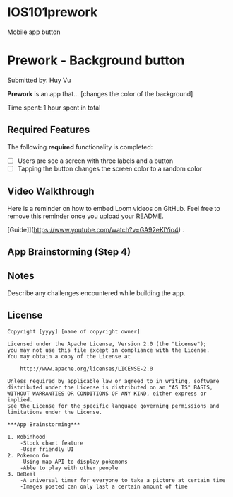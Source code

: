# IOS101prework
Mobile app button
# Prework - Background button

Submitted by: Huy Vu

**Prework** is an app that... [changes the color of the background] 

Time spent: 1 hour spent in total

## Required Features

The following **required** functionality is completed:

- [ ] Users are see a screen with three labels and a button
- [ ] Tapping the button changes the screen color to a random color
 
## Video Walkthrough

Here is a reminder on how to embed Loom videos on GitHub. Feel free to remove this reminder once you upload your README. 

[Guide]](https://www.youtube.com/watch?v=GA92eKlYio4) .

## App Brainstorming (Step 4)

## Notes

Describe any challenges encountered while building the app.

## License

    Copyright [yyyy] [name of copyright owner]

    Licensed under the Apache License, Version 2.0 (the "License");
    you may not use this file except in compliance with the License.
    You may obtain a copy of the License at

        http://www.apache.org/licenses/LICENSE-2.0

    Unless required by applicable law or agreed to in writing, software
    distributed under the License is distributed on an "AS IS" BASIS,
    WITHOUT WARRANTIES OR CONDITIONS OF ANY KIND, either express or implied.
    See the License for the specific language governing permissions and
    limitations under the License.

    ***App Brainstorming***
    
    1. Robinhood
        -Stock chart feature
        -User friendly UI
    2. Pokemon Go
        -Using map API to display pokemons
        -Able to play with other people 
    3. BeReal
        -A universal timer for everyone to take a picture at certain time
        -Images posted can only last a certain amount of time